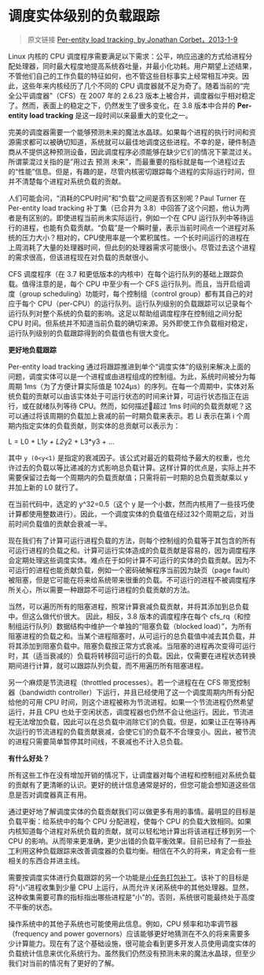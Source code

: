 # 调度实体级别的负载跟踪

> 原文链接 [Per-entity load tracking, by Jonathan Corbet，2013-1-9](https://lwn.net/Articles/531853/)

Linux 内核的 CPU 调度程序需要满足以下需求：公平，响应迅速的方式给进程分配处理器，同时最大程度地提高系统吞吐量，并最小化功耗。用户期望上述结果，不管他们自己的工作负载的特征如何，也不管这些目标事实上经常相互冲突。因此，这些年来内核经历了几个不同的 CPU 调度器就不足为奇了。随着当前的“完全公平调度器”（CFS）在 2007 年的 2.6.23 版本上被合并，调度器似乎相对稳定了。然而，表面上的稳定之下，仍然发生了很多变化，在 3.8 版本中合并的 **Per-entity load tracking** 是这一段时间以来最重大的变化之一。

完美的调度器需要一个能够预测未来的魔法水晶球。如果每个进程的执行时间和资源需求都可以被确切知道，系统就可以最佳地调度这些进程。不幸的是，硬件制造商从不提供这种预测设备，因此调度程序必须能够在缺少它们的情况下蒙混过关。所谓蒙混过关指的是”用过去 预测 未来”，而最重要的指标就是每一个进程过去的“性能”信息。但是，有趣的是，尽管内核密切跟踪每个进程的实际运行时间，但并不清楚每个进程对系统负载的贡献。

人们可能会问，“消耗的CPU时间”和“负载”之间是否有区别呢？Paul Turner 在 Per-entity load tracking 补丁集（已合并为 3.8）中回答了这个问题，他认为两者是有区别的。即使进程当前尚未实际运行，例如一个在 CPU 运行队列中等待运行的进程，也能有负载贡献。“负载”是一个瞬时量，表示当前时间点一个进程对系统的压力大小？相对的，CPU使用率是一个累积属性。一个长时间运行的进程在上周消耗了大量的处理器时间，但此刻的处理器需求可能很小。尽管过去这个进程的需求很高，但该进程现在对负载的贡献很小。

CFS 调度程序（在 3.7 和更低版本的内核中）在每个运行队列的基础上跟踪负载。值得注意的是，每个 CPU 中至少有一个 CFS 运行队列。而且，当开启组调度（group scheduling）功能时，每个控制组（control group）都有其自己的对应于每个 CPU（per-CPU）的运行队列。运行队列级别的负载跟踪可以记录每个运行队列对整个系统的负载的影响。这足以帮助组调度程序在控制组之间分配 CPU 时间。但系统并不知道当前负载的确切来源。另外即使工作负载相对稳定，运行队列级别的负载跟踪得到的负载值也有很大变化。

**更好地负载跟踪**

Per-entity load tracking 通过将跟踪推进到单个“调度实体”的级别来解决上面的问题，调度实体可以是一个进程或由进程组成的控制组。为此，系统时间被分为每周期 1ms（为了方便计算实际值是 1024µs）的序列。在每一个周期中，实体对系统负载的贡献可以由该实体处于可运行状态的时间来计算，可运行状态指正在运行，或在就绪队列等待 CPU。然而，如何描述超过 1ms 时间的负载贡献呢？这可以通过将该周期的负载加上衰减的前一时期负载来表示。若 Li 表示在第 i 个周期内指定实体的负载贡献，则实体的总贡献可以表示为：

L = L0 + L1*y + L2*y2 + L3*y3 + ...

其中 `y (0<y<1)` 是指定的衰减因子。该公式对最近的载荷给予最大的权重，也允许过去的负载以等比递减的方式影响总负载计算。这样计算的优点是，实际上并不需要保留过去每一个周期内的负载贡献值；只需将前一时期的总负载贡献乘以 y 并加上新的 L0 就行了。

在当前代码中，选定的 y^32=0.5（这个 y 是一个小数，然而内核用了一些技巧使计算都使用整数进行）。因此，一个调度实体的负载值在经过32个周期之后，对当前时间负载值的贡献会衰减一半。

现在我们有了计算可运行进程负载的方法，则每个控制组的负载等于其包含的所有可运行进程的负载之和。计算可运行实体造成的负载贡献是容易的，因为调度程序会定期处理这些调度实体。难点在于如何计算不可运行的实体的负载贡献。因为不可运行的进程也能贡献负载，例如一个密码破解程序当前因为缺页（page fault）被阻塞，但是它可能在将来给系统带来很重的负载。不可运行的进程不被调度程序所关心，所以需要一种跟踪不可运行进程的负载贡献的方法。

当然，可以遍历所有的阻塞进程，照常计算衰减负载贡献，并将其添加到总负载中。但这么做代价很大。 因此，相反，3.8 版本的调度程序在每个 cfs_rq（和控制组运行队列）数据结构中维护一个单独的“阻塞负载（blocked load）”，为所有阻塞进程的负载之和。当某个进程阻塞时，从可运行的总负载值中减去其负载，并将其添加到阻塞负载中。阻塞负载按正常方式衰减。当阻塞的进程再次变得可运行时，其（适当衰减的）负载将转移回可运行的负载。因此，仅需要在进程状态转换期间进行计算，就可以跟踪队列负载，而不用遍历所有阻塞进程。

另一个麻烦是节流进程（throttled processes）。若一个进程在在 CFS 带宽控制器（bandwidth controller）下运行，并且已经使用了这一个调度周期内所有分配给他的可用 CPU 时间，则这个进程被称为节流进程。如果一个节流进程仍然希望运行，并且 CPU 也处于空闲状态，调度程器也仍然不会让他运行。因此，节流进程无法增加负载，因此可以在总负载中消除它们的负载。但是，如果让正在等待再次运行的节流进程的负载贡献衰减，会使它们的负载不不合理变小。因此，被节流的进程只需要简单暂停其时间线，不衰减也不计入总负载。

**有什么好处？**

所有这些工作在没有增加开销的情况下，让调度器对每个进程和控制组对系统负载的贡献有了更清晰的认识。更好的统计信息通常是好的，但您可能会想知道这些信息是否对调度器真正有用。

通过更好地了解调度实体的负载贡献我们可以做更多有用的事情。最明显的目标是负载平衡：给系统中的每个 CPU 分配进程，使每个 CPU 的负载大致相同。如果内核知道每个进程对系统负载的贡献，就可以轻松地计算出将该进程迁移到另一个 CPU 的影响。从而带来更准确，更少出错的负载平衡效果。目前已经有了一些[补丁](https://lwn.net/Articles/521272/)利用这种负载跟踪来改善调度器的负载均衡。相信在不久的将来，肯定会有一些相关的东西合并进主线。

需要按调度实体进行负载跟踪的另一个功能是[小任务打包补丁](https://lwn.net/Articles/520857/)。该补丁的目标是将“小”进程收集到少量 CPU 上运行，从而允许关闭系统中的其他处理器。显然，这种收集需要可靠的指标指出哪些进程是“小”的。否则，系统很可能最终处于高度不平衡的状态。

操作系统中的其他子系统也可能使用此信息。例如，CPU 频率和功率调节器（frequency and power governors）应该能够更好地猜测在不久的将来需要多少计算能力。现在有了这个基础设施，很可能会看到更多开发人员使用调度实体的负载统计信息来优化系统行为。虽然我们仍然没有预测未来的魔法水晶球，但至少我们对当前的情况有了更好的了解。
